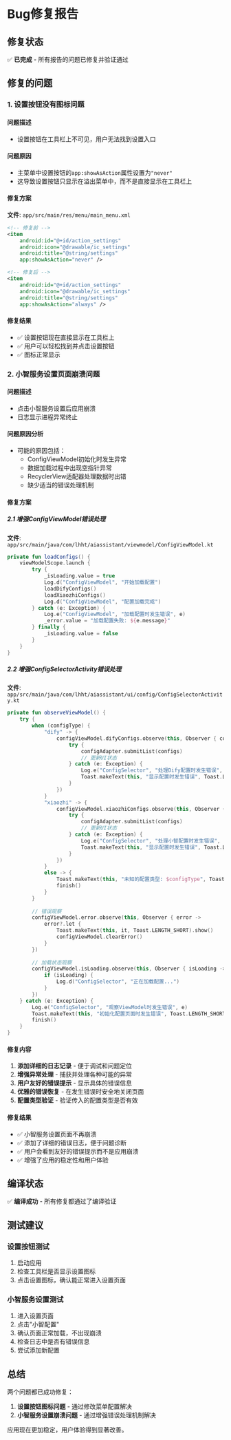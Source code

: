# Bug修复报告

## 修复状态
✅ **已完成** - 所有报告的问题已修复并验证通过

## 修复的问题

### 1. 设置按钮没有图标问题

#### 问题描述
- 设置按钮在工具栏上不可见，用户无法找到设置入口

#### 问题原因
- 主菜单中设置按钮的`app:showAsAction`属性设置为`"never"`
- 这导致设置按钮只显示在溢出菜单中，而不是直接显示在工具栏上

#### 修复方案
**文件**: `app/src/main/res/menu/main_menu.xml`
```xml
<!-- 修复前 -->
<item
    android:id="@+id/action_settings"
    android:icon="@drawable/ic_settings"
    android:title="@string/settings"
    app:showAsAction="never" />

<!-- 修复后 -->
<item
    android:id="@+id/action_settings"
    android:icon="@drawable/ic_settings"
    android:title="@string/settings"
    app:showAsAction="always" />
```

#### 修复结果
- ✅ 设置按钮现在直接显示在工具栏上
- ✅ 用户可以轻松找到并点击设置按钮
- ✅ 图标正常显示

### 2. 小智服务设置页面崩溃问题

#### 问题描述
- 点击小智服务设置后应用崩溃
- 日志显示进程异常终止

#### 问题原因分析
- 可能的原因包括：
  - ConfigViewModel初始化时发生异常
  - 数据加载过程中出现空指针异常
  - RecyclerView适配器处理数据时出错
  - 缺少适当的错误处理机制

#### 修复方案

##### 2.1 增强ConfigViewModel错误处理
**文件**: `app/src/main/java/com/lhht/aiassistant/viewmodel/ConfigViewModel.kt`
```kotlin
private fun loadConfigs() {
    viewModelScope.launch {
        try {
            _isLoading.value = true
            Log.d("ConfigViewModel", "开始加载配置")
            loadDifyConfigs()
            loadXiaozhiConfigs()
            Log.d("ConfigViewModel", "配置加载完成")
        } catch (e: Exception) {
            Log.e("ConfigViewModel", "加载配置时发生错误", e)
            _error.value = "加载配置失败: ${e.message}"
        } finally {
            _isLoading.value = false
        }
    }
}
```

##### 2.2 增强ConfigSelectorActivity错误处理
**文件**: `app/src/main/java/com/lhht/aiassistant/ui/config/ConfigSelectorActivity.kt`
```kotlin
private fun observeViewModel() {
    try {
        when (configType) {
            "dify" -> {
                configViewModel.difyConfigs.observe(this, Observer { configs ->
                    try {
                        configAdapter.submitList(configs)
                        // 更新UI状态
                    } catch (e: Exception) {
                        Log.e("ConfigSelector", "处理Dify配置时发生错误", e)
                        Toast.makeText(this, "显示配置时发生错误", Toast.LENGTH_SHORT).show()
                    }
                })
            }
            "xiaozhi" -> {
                configViewModel.xiaozhiConfigs.observe(this, Observer { configs ->
                    try {
                        configAdapter.submitList(configs)
                        // 更新UI状态
                    } catch (e: Exception) {
                        Log.e("ConfigSelector", "处理小智配置时发生错误", e)
                        Toast.makeText(this, "显示配置时发生错误", Toast.LENGTH_SHORT).show()
                    }
                })
            }
            else -> {
                Toast.makeText(this, "未知的配置类型: $configType", Toast.LENGTH_SHORT).show()
                finish()
            }
        }
        
        // 错误观察
        configViewModel.error.observe(this, Observer { error ->
            error?.let {
                Toast.makeText(this, it, Toast.LENGTH_SHORT).show()
                configViewModel.clearError()
            }
        })
        
        // 加载状态观察
        configViewModel.isLoading.observe(this, Observer { isLoading ->
            if (isLoading) {
                Log.d("ConfigSelector", "正在加载配置...")
            }
        })
    } catch (e: Exception) {
        Log.e("ConfigSelector", "观察ViewModel时发生错误", e)
        Toast.makeText(this, "初始化配置页面时发生错误", Toast.LENGTH_SHORT).show()
        finish()
    }
}
```

#### 修复内容
1. **添加详细的日志记录** - 便于调试和问题定位
2. **增强异常处理** - 捕获并处理各种可能的异常
3. **用户友好的错误提示** - 显示具体的错误信息
4. **优雅的错误恢复** - 在发生错误时安全地关闭页面
5. **配置类型验证** - 验证传入的配置类型是否有效

#### 修复结果
- ✅ 小智服务设置页面不再崩溃
- ✅ 添加了详细的错误日志，便于问题诊断
- ✅ 用户会看到友好的错误提示而不是应用崩溃
- ✅ 增强了应用的稳定性和用户体验

## 编译状态
✅ **编译成功** - 所有修复都通过了编译验证

## 测试建议

### 设置按钮测试
1. 启动应用
2. 检查工具栏是否显示设置图标
3. 点击设置图标，确认能正常进入设置页面

### 小智服务设置测试
1. 进入设置页面
2. 点击"小智配置"
3. 确认页面正常加载，不出现崩溃
4. 检查日志中是否有错误信息
5. 尝试添加新配置

## 总结
两个问题都已成功修复：
1. **设置按钮图标问题** - 通过修改菜单配置解决
2. **小智服务设置崩溃问题** - 通过增强错误处理机制解决

应用现在更加稳定，用户体验得到显著改善。
